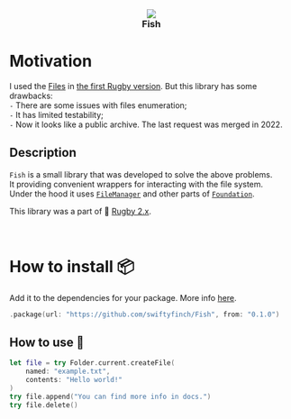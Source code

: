 <br>
<h3 align="center">
  <img src="https://github.com/swiftyfinch/Fish/assets/64660122/005f8c63-2b2a-46e5-b1d2-35c131b404f1" />
  <br>
  Fish
  <br>
</h3>

# Motivation

I used the [Files](https://github.com/JohnSundell/Files) in [the first Rugby version](https://github.com/swiftyfinch/Rugby/blob/1.23.0/Package.swift#L15).
But this library has some drawbacks:\
`-` There are some issues with files enumeration;\
`-` It has limited testability;\
`-` Now it looks like a public archive. The last request was merged in 2022.

## Description

`Fish` is a small library that was developed to solve the above problems.\
It providing convenient wrappers for interacting with the file system.\
Under the hood it uses [`FileManager`](https://developer.apple.com/documentation/foundation/filemanager) and other parts of [`Foundation`](https://developer.apple.com/documentation/foundation).

This library was a part of 🏈 [Rugby 2.x](https://github.com/swiftyfinch/Rugby).

<br>

# How to install 📦

Add it to the dependencies for your package. More info [here](https://developer.apple.com/documentation/xcode/adding-package-dependencies-to-your-app).
```swift
.package(url: "https://github.com/swiftyfinch/Fish", from: "0.1.0")
```

## How to use 🚀

```swift
let file = try Folder.current.createFile(
    named: "example.txt",
    contents: "Hello world!"
)
try file.append("You can find more info in docs.")
try file.delete()
```

